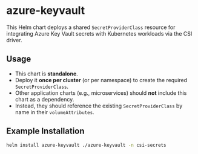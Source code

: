 # azure-keyvault

This Helm chart deploys a shared `SecretProviderClass` resource for integrating
Azure Key Vault secrets with Kubernetes workloads via the CSI driver.

## Usage

- This chart is **standalone**.
- Deploy it **once per cluster** (or per namespace) to create the required `SecretProviderClass`.
- Other application charts (e.g., microservices) should **not** include this chart as a dependency.
- Instead, they should reference the existing `SecretProviderClass` by name in their `volumeAttributes`.

## Example Installation

```bash
helm install azure-keyvault ./azure-keyvault -n csi-secrets
